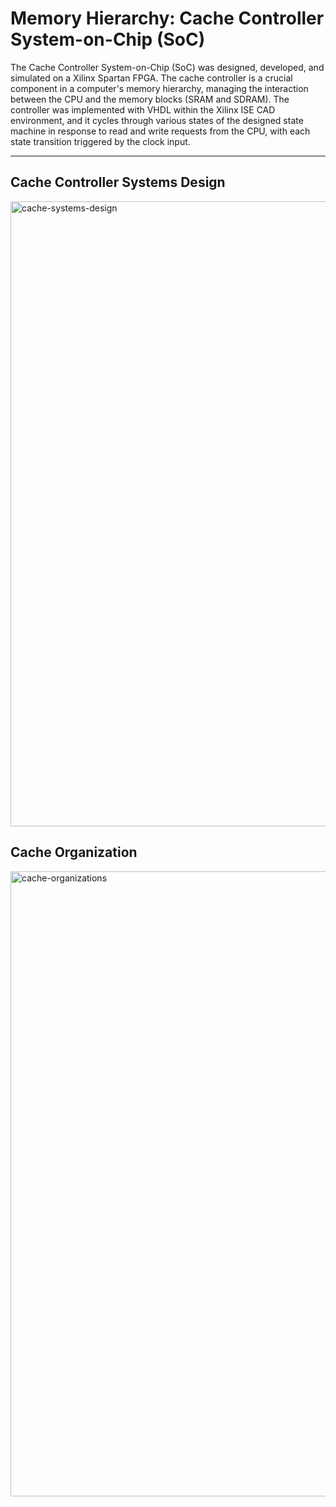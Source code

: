 # Memory Hierarchy: Cache Controller System-on-Chip (SoC)

The Cache Controller System-on-Chip (SoC) was designed, developed, and simulated on a Xilinx Spartan FPGA. The cache controller is a crucial component in a computer's memory hierarchy, managing the interaction between the CPU and the memory blocks (SRAM and SDRAM). The controller was implemented with VHDL within the Xilinx ISE CAD environment, and it cycles through various states of the designed state machine in response to read and write requests from the CPU, with each state transition triggered by the clock input.

---

## Cache Controller Systems Design
<img src="https://github.com/janakan2466/cache-controller/assets/72175053/6d8e3f38-9d23-44af-8f2b-f2c383f9d673" alt="cache-systems-design" width="1000">

## Cache Organization
<img src="https://github.com/janakan2466/cache-controller/assets/72175053/ab0ff9a7-fd68-474d-bc23-9a5ae5ac5760" alt="cache-organizations" width="1000">
